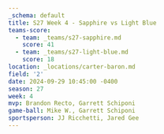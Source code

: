 ```yaml
---
_schema: default
title: S27 Week 4 - Sapphire vs Light Blue
teams-score:
  - team: _teams/s27-sapphire.md
    score: 41
  - team: _teams/s27-light-blue.md
    score: 18
location: _locations/carter-baron.md
field: '2'
date: 2024-09-29 10:45:00 -0400
season: 27
week: 4
mvp: Brandon Recto, Garrett Schiponi
game-ball: Mike W., Garrett Schiponi
sportsperson: JJ Ricchetti, Jared Gee
---
```

